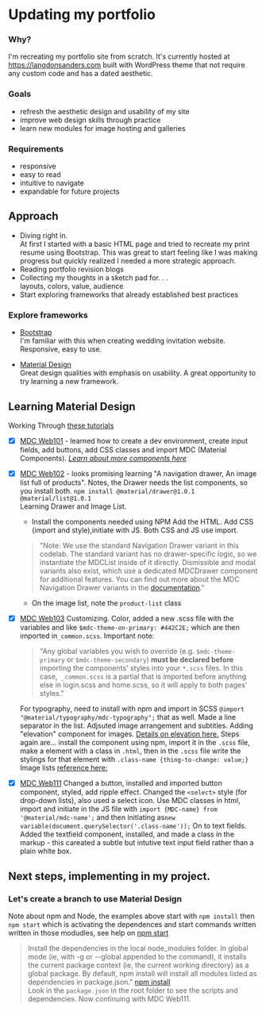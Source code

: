 # Updating my portfolio
### Why?
I'm recreating my portfolio site from scratch. It's currently hosted at https://langdonsanders.com built with WordPress theme that not require any custom code and has a dated aesthetic.

### Goals
 * refresh the aesthetic design and usability of my site
 * improve web design skills through practice
 * learn new modules for image hosting and galleries

### Requirements
 * responsive
 * easy to read
 * intuitive to navigate
 * expandable for future projects

## Approach

* Diving right in.  
   At first I started with a basic HTML page and tried to recreate my print resume using Bootstrap. This was great to start feeling like I was making progress but quickly realized I needed a more strategic approach.    
* Reading portfolio revision blogs  
* Collecting my thoughts in a sketch pad for. . .   
   layouts, colors, value, audience
* Start exploring frameworks that already established best practices 

### Explore frameworks

* [Bootstrap](https://getbootstrap.com/)  
   I'm familiar with this when creating wedding invitation website. Responsive, easy to use.

* [Material Design](https://material.io/develop/)  
   Great design qualities with emphasis on usability. A great opportunity to try learning a new framework.
   
## Learning Material Design  
Working Through [these tutorials](https://material.io/collections/developer-tutorials/#web)

- [x] [MDC Web101](https://codelabs.developers.google.com/codelabs/mdc-101-web/#0) - learned how to create a dev environment, create input fields, add buttons, add CSS classes and import MDC (Material Components). [*Learn about more components here*](https://material.io/components/web/catalog/)
- [x] [MDC Web102](https://codelabs.developers.google.com/codelabs/mdc-102-web/#0) - looks promising learning "A navigation drawer, An image list full of products". Notes, the Drawer needs the list components, so you install both. 
       `npm install @material/drawer@1.0.1 @material/list@1.0.1`  
    Learning Drawer and Image List. 
   - Install the components needed using NPM Add the HTML. Add CSS (import and style),initiate with JS. Both CSS and JS use import.
   > "Note: We use the standard Navigation Drawer variant in this codelab. The standard variant has no drawer-specific logic, so we instantiate the MDCList inside of it directly. Dismissible and modal variants also exist, which use a dedicated MDCDrawer component for additional features. You can find out more about the MDC Navigation Drawer variants in the [documentation](https://material.io/develop/web/components/drawers/)."  
   - On the image list, note the `product-list` class
- [x] [MDC Web103](https://codelabs.developers.google.com/codelabs/mdc-103-web) Customizing. Color, added a new .scss file with the variables and like `$mdc-theme-on-primary: #442C2E;` which are then imported in`_common.scss`. Important note: 
  >"Any global variables you wish to override (e.g. `$mdc-theme-primary` or `$mdc-theme-secondary`) **must be declared before** importing the components' styles into your `*.scss` files. In this case,` _common.scss` is a partial that is imported before anything else in login.scss and home.scss, so it will apply to both pages' styles."  
  
  For typography, need to install with npm and import in SCSS `@import "@material/typography/mdc-typography";` that as well. Made a line separator in the list. Adjsuted image arrangement and subtitles. Adding "elevation" component for images. [Details on elevation here.](https://material.io/develop/web/components/elevation/) Steps again are... install the component using npm, import it in the `.scss` file, make a element with a class in `.html`, then in the `.scss` file write the stylings for that element with `.class-name {thing-to-change: value;}`  
  Image lists [reference here:](https://github.com/material-components/material-components-web/blob/master/packages/mdc-image-list/README.md#variants)
- [x] [MDC Web111](https://codelabs.developers.google.com/codelabs/mdc-111-web/#1) Changed a button, installed and imported button component, styled, add ripple effect. Changed the `<select>` style (for drop-down lists), also used a select icon. Use MDC classes in html, import and initiate in the JS file with `import {MDC-name} from '@material/mdc-name';` and then initiating as`new variable(document.querySelector('.class-name'));`  On to text fields. Added the textfield component, installed, and made a class in the markup - this careated a subtle but intutive text input field rather than a plain white box. 
  
## Next steps, implementing in my project.
### Let's create a branch to use Material Design

Note about npm and Node, the examples above start with `npm install` then `npm start` which is activating the dependences and start commands written written in those modudles, see help on [npm start](https://docs.npmjs.com/cli/start.html)
>Install the dependencies in the local node_modules folder. In global mode (ie, with -g or --global appended to the command), it installs the current package context (ie, the current working directory) as a global package. By default, npm install will install all modules listed as dependencies in package.json." [npm install](https://docs.npmjs.com/cli/install.html)  
Look in the `package.json` in the root folder to see the scripts and dependencies.  Now continuing with MDC Web111.
